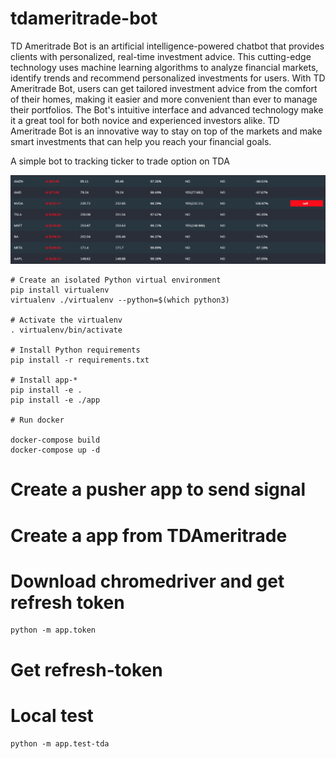 # tdameritrade-bot
TD Ameritrade Bot is an artificial intelligence-powered chatbot that provides clients with personalized, real-time investment advice. This cutting-edge technology uses machine learning algorithms to analyze financial markets, identify trends and recommend personalized investments for users. With TD Ameritrade Bot, users can get tailored investment advice from the comfort of their homes, making it easier and more convenient than ever to manage their portfolios. The Bot's intuitive interface and advanced technology make it a great tool for both novice and experienced investors alike. TD Ameritrade Bot is an innovative way to stay on top of the markets and make smart investments that can help you reach your financial goals.

A simple bot to tracking ticker to trade option on TDA

![Alt text](https://github.com/dearvn/tdameritrade-bot/raw/main/recommend.png?raw=true "UI")

```
# Create an isolated Python virtual environment
pip install virtualenv
virtualenv ./virtualenv --python=$(which python3)

# Activate the virtualenv
. virtualenv/bin/activate

# Install Python requirements
pip install -r requirements.txt

# Install app-*
pip install -e .
pip install -e ./app

# Run docker

docker-compose build
docker-compose up -d

```

# Create a pusher app to send signal

# Create a app from TDAmeritrade
# Download chromedriver and get refresh token

```
python -m app.token
```
# Get refresh-token


# Local test

```
python -m app.test-tda
```
